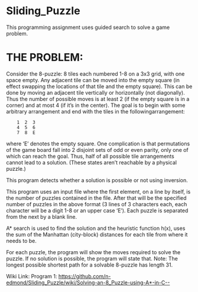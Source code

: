 # Sliding_Puzzle
This programming assignment uses guided search to solve a game problem. 

# THE PROBLEM:
Consider the 8-puzzle: 8 tiles each numbered 1-8 on a 3x3 grid, with one space empty. Any adjacent tile can be moved into the empty square (in effect swapping the locations of that tile and the empty square). This can be done by moving an adjacent tile vertically or horizontally (not diagonally). Thus the number of possible moves is at least 2  (if the empty square is in a corner) and at most 4 (if it’s in the center). 
The goal is to begin with some arbitrary arrangement and end with the tiles in the followingarrangement:

```
    1  2  3
    4  5  6
    7  8  E
```

where ‘E’ denotes the empty square. One  complication is that permutations of the game board fall into 2 disjoint sets of odd or even parity, only one of which can reach the goal. Thus, half of all possible tile arrangements cannot lead to a solution. (These states aren’t reachable by a physical puzzle.) 

This program detects whether a solution is possible or not using inversion.  

This program uses an input file where the first element, on a line by itself, is the number of puzzles contained in the file.  After that will be the specified number of puzzles in the above format (3 lines of 3 characters each, each character will be a digit 1-8 or an upper case ‘E’). Each puzzle is separated from the next by a blank line.

A* search is used to find the solution and the heuristic function h(x), uses  the sum of the Manhattan (city-block) distances for each tile from where it needs to be.  

For each puzzle, the program will show the moves required to solve the puzzle. If no solution is possible, the program will state that. Note: The longest possible shortest path for a solvable 8-puzzle has length 31. 
 
Wiki Link:
Program 1: https://github.com/n-edmond/Sliding_Puzzle/wiki/Solving-an-8_Puzzle-using-A*-in-C--

